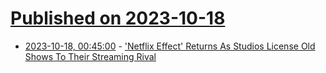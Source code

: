 # [Published on 2023-10-18](index.md)

* [2023-10-18, 00:45:00](https://entertainment.slashdot.org/story/23/10/17/235216/netflix-effect-returns-as-studios-license-old-shows-to-their-streaming-rival?utm_source=rss1.0mainlinkanon&utm_medium=feed) - ['Netflix Effect' Returns As Studios License Old Shows To Their Streaming Rival](https://entertainment.slashdot.org/story/23/10/17/235216/netflix-effect-returns-as-studios-license-old-shows-to-their-streaming-rival?utm_source=rss1.0mainlinkanon&utm_medium=feed)
